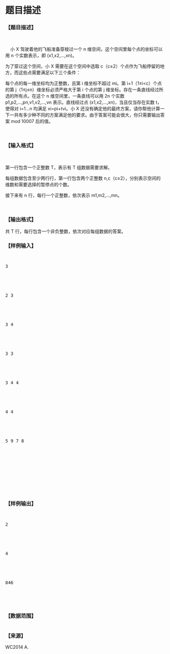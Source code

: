 # 题目描述


<h3>
【题目描述】
</h3>
<p>
<br/>
</p>
<p>
    小 X 驾驶着他的飞船准备穿梭过一个 n 维空间，这个空间里每个点的坐标可以用 n 个实数表示，即 (x1,x2,…,xn)。
</p>
<p>
为了穿过这个空间，小 X 需要在这个空间中选取 c（c≥2）个点作为飞船停留的地方，而这些点需要满足以下三个条件：
</p>
<p>
每个点的每一维坐标均为正整数，且第 i 维坐标不超过 mi。第 i+1（1≤i&lt;c）个点的第 j（1≤j≤n）维坐标必须严格大于第 i 个点的第 j 维坐标。存在一条直线经过所选的所有点。在这个 n 维空间里，一条直线可以用 2n 个实数 p1,p2,…,pn,v1,v2,…,vn 表示。直线经过点 (x1,x2,…,xn)，当且仅当存在实数 t，使得对 i=1…n 均满足 xi=pi+tvi。小 X 还没有确定他的最终方案，请你帮他计算一下一共有多少种不同的方案满足他的要求。由于答案可能会很大，你只需要输出答案 mod 10007 后的值。
</p>
<p>
<br/>
</p>
<h3>
【输入格式】
</h3>
<p>
<br/>
</p>
<p>
第一行包含一个正整数 T，表示有 T 组数据需要求解。
</p>
<p>
每组数据包含至少两行行，第一行包含两个正整数 n,c（c≥2），分别表示空间的维数和需要选择的暂停点的个数。
</p>
<p>
接下来有 n 行，每行一个正整数，依次表示 m1,m2,…,mn。
</p>
<p>
<br/>
</p>
<h3>
【输出格式】
</h3>
<p>
共 T 行，每行包含一个非负整数，依次对应每组数据的答案。
</p>
<h3>
【样例输入】
</h3>
<pre><p>
3
</p>

<p>
2 3
</p>

<p>
3 4
</p>

<p>
3 3
</p>

<p>
3 4 4
</p>

<p>
4 4
</p>

<p>
5 9 7 8
</p>

<p>
<br/>

</p>
</pre>
<h3>
【样例输出】
</h3>
<pre><p>
2
</p>

<p>
4
</p>

<p>
846
</p>
</pre>
<br/>
<h3>
【数据范围】
</h3>
<p>
<img src="/upload/image/20150124/20150124001214_94387.png" alt=""/> 
</p>
<h3>
【来源】
</h3>
<p>
WC2014 A.
</p>
